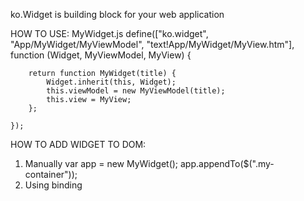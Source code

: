 ko.Widget is building block for your web application

HOW TO USE:
MyWidget.js
    define(["ko.widget", "App/MyWidget/MyViewModel", "text!App/MyWidget/MyView.htm"],
        function (Widget, MyViewModel, MyView) {
    
        return function MyWidget(title) {
            Widget.inherit(this, Widget);
            this.viewModel = new MyViewModel(title);
            this.view = MyView;
        };
    
    });

HOW TO ADD WIDGET TO DOM:
1. Manually
      var app = new MyWidget();
      app.appendTo($(".my-container"));
2. Using binding
      <div data-bind="inject: myWidget"></div>
